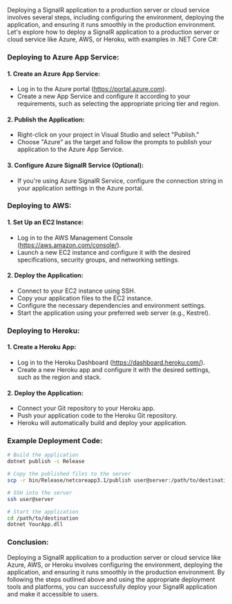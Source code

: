Deploying a SignalR application to a production server or cloud service involves several steps, including configuring the environment, deploying the application, and ensuring it runs smoothly in the production environment. Let's explore how to deploy a SignalR application to a production server or cloud service like Azure, AWS, or Heroku, with examples in .NET Core C#:

### Deploying to Azure App Service:

#### 1. Create an Azure App Service:
- Log in to the Azure portal (https://portal.azure.com).
- Create a new App Service and configure it according to your requirements, such as selecting the appropriate pricing tier and region.

#### 2. Publish the Application:
- Right-click on your project in Visual Studio and select "Publish."
- Choose "Azure" as the target and follow the prompts to publish your application to the Azure App Service.

#### 3. Configure Azure SignalR Service (Optional):
- If you're using Azure SignalR Service, configure the connection string in your application settings in the Azure portal.

### Deploying to AWS:

#### 1. Set Up an EC2 Instance:
- Log in to the AWS Management Console (https://aws.amazon.com/console/).
- Launch a new EC2 instance and configure it with the desired specifications, security groups, and networking settings.

#### 2. Deploy the Application:
- Connect to your EC2 instance using SSH.
- Copy your application files to the EC2 instance.
- Configure the necessary dependencies and environment settings.
- Start the application using your preferred web server (e.g., Kestrel).

### Deploying to Heroku:

#### 1. Create a Heroku App:
- Log in to the Heroku Dashboard (https://dashboard.heroku.com/).
- Create a new Heroku app and configure it with the desired settings, such as the region and stack.

#### 2. Deploy the Application:
- Connect your Git repository to your Heroku app.
- Push your application code to the Heroku Git repository.
- Heroku will automatically build and deploy your application.

### Example Deployment Code:

```bash
# Build the application
dotnet publish -c Release

# Copy the published files to the server
scp -r bin/Release/netcoreapp3.1/publish user@server:/path/to/destination

# SSH into the server
ssh user@server

# Start the application
cd /path/to/destination
dotnet YourApp.dll
```

### Conclusion:

Deploying a SignalR application to a production server or cloud service like Azure, AWS, or Heroku involves configuring the environment, deploying the application, and ensuring it runs smoothly in the production environment. By following the steps outlined above and using the appropriate deployment tools and platforms, you can successfully deploy your SignalR application and make it accessible to users.